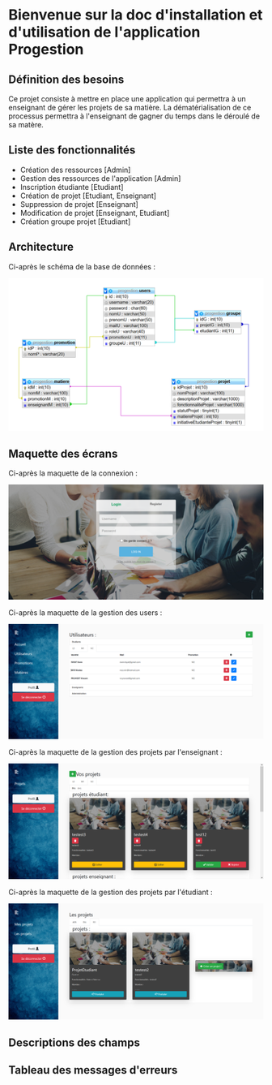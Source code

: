# Bienvenue sur la doc d'installation et d'utilisation de l'application Progestion

## Définition des besoins

Ce projet consiste à mettre en place une application qui permettra à un enseignant de gérer les projets de sa matière.
La dématérialisation de ce processus permettra à l'enseignant de gagner du temps dans le déroulé de sa matère.

## Liste des fonctionnalités

* Création des ressources [Admin]
* Gestion des ressources de l'application [Admin]
* Inscription étudiante [Etudiant]
* Création de projet [Etudiant, Enseignant]
* Suppression de projet [Enseignant]
* Modification de projet [Enseignant, Etudiant]
* Création groupe projet [Etudiant]

## Architecture

Ci-après le schéma de la base de données : 
  
![Base de données](bdd_progestion.PNG)

## Maquette des écrans

Ci-après la maquette de la connexion : 
  
![Connexion](page_connexion_progestion.png)

Ci-après la maquette de la gestion des users : 
  
![Connexion](page_admin_users_progestion.png)

Ci-après la maquette de la gestion des projets par l'enseignant : 
  
![Connexion](page_enseignante_gestion_projets_progestion.png)

Ci-après la maquette de la gestion des projets par l'étudiant : 
  
![Connexion](page_etudiant_gestion_projets_progestion.png)

## Descriptions des champs

## Tableau des messages d'erreurs
